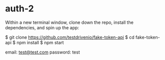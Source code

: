 # auth-2

Within a new terminal window, clone down the repo, install the dependencies, and spin up the app:

$ git clone https://github.com/testdrivenio/fake-token-api
$ cd fake-token-api
$ npm install
$ npm start

email: test@test.com
password: test
